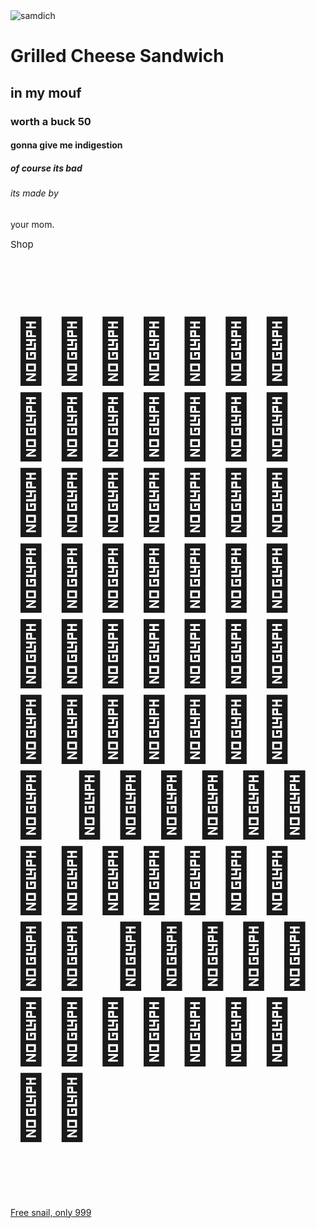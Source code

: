 <!DOCTYPE html>
<!-- saved from url=(0041)https://novasco.github.io/MyFirstWebpage/ -->
<html><head><meta http-equiv="Content-Type" content="text/html; charset=UTF-8">
<title>Zakaria</title>
</head>
<body>
<img src="pic_trulli.jpg" alt="samdich">
<h1>Grilled Cheese Sandwich</h1>
  <h2>in my mouf</h2>
   <h3>worth a buck 50</h3>
   <h4>gonna give me indigestion</h4> 
   <h5>of course its bad</h5>
   <h6> its made by</h6>
<p>your mom.</p>
  <div class="w3-col l3 m3 s12">
<a class="w3-button ws-grey w3-block w3-round" href="https://shop.w3schools.com/" target="_blank" style="text-decoration:none;margin-top:1px;margin-bottom:1px;font-size:15px">Shop</a>
</div>
  <p style="font-size:100px">
🗿🗿🗿🗿🗿🗿🗿🗿🗿🗿🗿🗿🗿🗿
  🗿🗿🗿🗿🗿🗿🗿🗿🗿🗿🗿🗿🗿🗿
  🗿🗿🗿🗿🗿🗿🗿🗿🗿🗿🗿🗿🗿🗿🗿
  🗿🗿🗿🗿🗿🗿🗿🗿🗿🗿🗿🗿🗿🗿🗿
  🗿🗿🗿🗿🗿🗿🗿🗿🗿🗿🗿🗿🗿🗿
  </p>
  
  <a class="a-link-normal a-text-normal" href="https://novasco.github.io/gp/slredirect/picassoRedirect.html/ref=pa_sp_atf_aps_sr_pg1_1?ie=UTF8&amp;adId=A04674902GY5ZV1WSN941&amp;url=%2FLive-Land-Snail-Otala-Lactea%2Fdp%2FB08H1DY658%2Fref%3Dsr_1_1_sspa%3Fdchild%3D1%26keywords%3Dlive%2Bsnails%26qid%3D1630418873%26sr%3D8-1-spons%26psc%3D1&amp;qualifier=1630418873&amp;id=7264206983373625&amp;widgetName=sp_atf"><span class="a-size-medium a-color-base a-text-normal">Free snail, only 999</span> </a>


</body></html>
